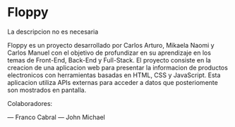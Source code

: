 # Floppy
La descripcion no es necesaria

Floppy es un proyecto desarrollado por Carlos Arturo, Mikaela Naomi y Carlos Manuel con el objetivo de profundizar en su aprendizaje en los temas de Front-End, Back-End y Full-Stack. El proyecto consiste en la creacion de una aplicacion web para presentar la informacion de productos electronicos con herramientas basadas en HTML, CSS y JavaScript. Esta aplicacion utiliza APIs externas para acceder a datos que posteriomente son mostrados en pantalla.

Colaboradores:

— Franco Cabral
— John Michael

<!--update 20-03-2023-->